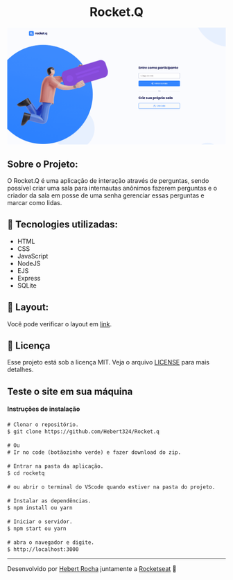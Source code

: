 <h1 align="center">
  Rocket.Q
</h1>

<img alt="gif" src="https://github.com/Hebert324/Rocket.q/blob/main/gif/rocketq.gif">


## Sobre o Projeto:

O Rocket.Q é uma aplicação de interação através de perguntas, sendo possível criar uma sala para internautas anônimos fazerem perguntas e o criador da sala em posse de uma senha gerenciar essas perguntas e marcar como lidas.

## 🚀 Tecnologies utilizadas:

- HTML
- CSS
- JavaScript
- NodeJS
- EJS
- Express
- SQLite

## 🔖 Layout:

Você pode verificar o layout em [link](https://www.figma.com/file/v3w1iRz1PUlN1iaUdnRl7K/Roquet.q-%2302-(Copy)?node-id=159%3A1143&viewport=-5165%2C-1035%2C1.6507904529571533). 

## :memo: Licença

Esse projeto está sob a licença MIT. Veja o arquivo [LICENSE](.github/LICENSE.md) para mais detalhes.

## Teste o site em sua máquina

#### Instruções de instalação

    # Clonar o repositório.
    $ git clone https://github.com/Hebert324/Rocket.q

    # Ou
    # Ir no code (botãozinho verde) e fazer download do zip.

    # Entrar na pasta da aplicação.
    $ cd rocketq
    
    # ou abrir o terminal do VScode quando estiver na pasta do projeto.

    # Instalar as dependências.
    $ npm install ou yarn

    # Iniciar o servidor.
    $ npm start ou yarn
    
    # abra o navegador e digite.
    $ http://localhost:3000

---

Desenvolvido por [Hebert Rocha](https://www.linkedin.com/in/hebert-rocha-62318a1b3/) juntamente a [Rocketseat](https://app.rocketseat.com.br/dashboard) :wave: 
